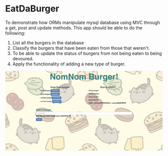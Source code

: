 # EatDaBurger

To demonstrate how ORMs manipulate mysql database using MVC through a get, post and update methods. This app should be able to do the following:

1. List all the burgers in the database
2. Classify the burgers that have been eaten from those that weren't.
3. To be able to update the status of burgers from not being eaten to being devoured.
4. Apply the functionality of adding a new type of burger.


![Alt text](/public/assets/img/nomnomBurger.png "Nomnom burger")

